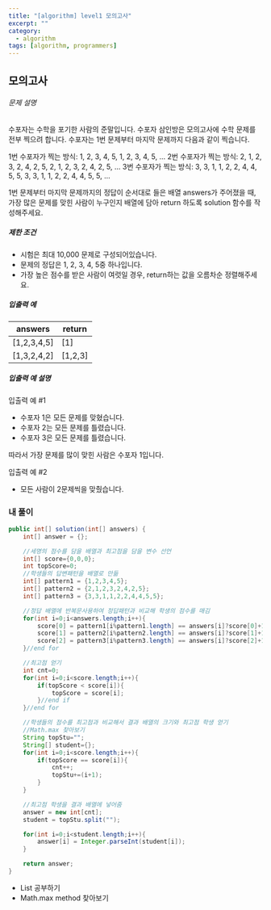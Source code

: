```yaml
---
title: "[algorithm] level1 모의고사"
excerpt: ""
category:
  - algorithm
tags: [algorithm, programmers]
---
```


## 모의고사

###### 문제 설명

수포자는 수학을 포기한 사람의 준말입니다. 수포자 삼인방은 모의고사에 수학 문제를 전부 찍으려 합니다. 수포자는 1번 문제부터 마지막 문제까지 다음과 같이 찍습니다.

1번 수포자가 찍는 방식: 1, 2, 3, 4, 5, 1, 2, 3, 4, 5, ...
2번 수포자가 찍는 방식: 2, 1, 2, 3, 2, 4, 2, 5, 2, 1, 2, 3, 2, 4, 2, 5, ...
3번 수포자가 찍는 방식: 3, 3, 1, 1, 2, 2, 4, 4, 5, 5, 3, 3, 1, 1, 2, 2, 4, 4, 5, 5, ...

1번 문제부터 마지막 문제까지의 정답이 순서대로 들은 배열 answers가 주어졌을 때, 가장 많은 문제를 맞힌 사람이 누구인지 배열에 담아 return 하도록 solution 함수를 작성해주세요.

##### 제한 조건

- 시험은 최대 10,000 문제로 구성되어있습니다.
- 문제의 정답은 1, 2, 3, 4, 5중 하나입니다.
- 가장 높은 점수를 받은 사람이 여럿일 경우, return하는 값을 오름차순 정렬해주세요.

##### 입출력 예

| answers     | return  |
| ----------- | ------- |
| [1,2,3,4,5] | [1]     |
| [1,3,2,4,2] | [1,2,3] |

##### 입출력 예 설명

입출력 예 #1

- 수포자 1은 모든 문제를 맞혔습니다.
- 수포자 2는 모든 문제를 틀렸습니다.
- 수포자 3은 모든 문제를 틀렸습니다.

따라서 가장 문제를 많이 맞힌 사람은 수포자 1입니다.

입출력 예 #2

- 모든 사람이 2문제씩을 맞췄습니다.

### 내 풀이

```java
public int[] solution(int[] answers) {
    int[] answer = {};

    //세명의 점수를 담을 배열과 최고점을 담을 변수 선언
    int[] score={0,0,0};
    int topScore=0;
    //학생들의 답변패턴을 배열로 만듦
    int[] pattern1 = {1,2,3,4,5};
    int[] pattern2 = {2,1,2,3,2,4,2,5};
    int[] pattern3 = {3,3,1,1,2,2,4,4,5,5};

    //정답 배열에 반복문사용하여 정답패턴과 비교해 학생의 점수를 매김
    for(int i=0;i<answers.length;i++){
        score[0] = pattern1[i%pattern1.length] == answers[i]?score[0]+1:score[0];
        score[1] = pattern2[i%pattern2.length] == answers[i]?score[1]+1:score[1];
        score[2] = pattern3[i%pattern3.length] == answers[i]?score[2]+1:score[2];
    }//end for

    //최고점 얻기
    int cnt=0;
    for(int i=0;i<score.length;i++){
        if(topScore < score[i]){
            topScore = score[i];
        }//end if
    }//end for

    //학생들의 점수를 최고점과 비교해서 결과 배열의 크기와 최고점 학생 얻기
    //Math.max 찾아보기
    String topStu="";
    String[] student={};
    for(int i=0;i<score.length;i++){
        if(topScore == score[i]){
            cnt++;
            topStu+=(i+1);
        }
    }

    //최고점 학생을 결과 배열에 넣어줌
    answer = new int[cnt];
    student = topStu.split("");

    for(int i=0;i<student.length;i++){
        answer[i] = Integer.parseInt(student[i]);
    }

    return answer;
}
```

- List 공부하기
- Math.max method 찾아보기

